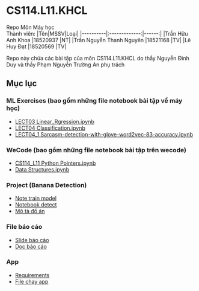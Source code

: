 # CS114.L11.KHCL
Repo Môn Máy học <br>
Thành viên:
|Tên|MSSV|Loại|
|----------|:-------------:|------:|
|Trần Hữu Anh Khoa        |18520937 |NT|
|Trần Nguyễn Thanh Nguyên |18521168 |TV|
|Lê Huy Đạt               |18520569 |TV|
<br>

Repo này chứa các bài tập của môn CS114.L11.KHCL do thầy Nguyễn Đình Duy và thầy Phạm Nguyễn Trường An phụ trách

## Mục lục


### ML Exercises (bao gồm những file notebook bài tập về máy học)
- [LECT03 Linear_Rgression.ipynb](ML_Excercises/LECT03_Linear_Rgression.ipynb)
- [LECT04 Classification.ipynb](ML_Excercises/LECT04_Classification.ipynb)
- [LECT04_1 Sarcasm-detection-with-glove-word2vec-83-accuracy.ipynb](ML_Excercises/LECT04_1_Sarcasm-detection-with-glove-word2vec-83-accuracy.ipynb)
### WeCode (bao gồm những file notebook bài tập trên wecode)
- [CS114_L11 Python Pointers.ipynb](WeCode/CS114_L11_Python_Pointers.ipynb)
- [Data Structures.ipynb](WeCode/Data_Structures.ipynb)

### Project (Banana Detection)
- [Note train model](Banana%20Detection%20Project/Banana_Detection_Old.ipynb)
- [Notebook detect](Banana%20Detection%20Project/BannanaDetectionTrainedModel.ipynb)
- [Mô tả đồ án](Banana%20Detection%20Project/Mô_tả_đồ_án_cuối_kỳ.ipynb)

### File báo cáo
- [Slide báo cáo](Banana%20Detection%20Project/File%20báo%20cáo/BÁO%20CÁO%20ĐỒ%20ÁN%20CUỐI%20KỲ.pdf)
- [Doc báo cáo](Banana%20Detection%20Project/File%20báo%20cáo/Báo%20cáo%20cuối%20kỳ.pdf)

### App
- [Requirements](Banana%20Detection%20Project/App/requirements.txt)
- [File chạy app](Banana%20Detection%20Project/App/WinApp.py)
